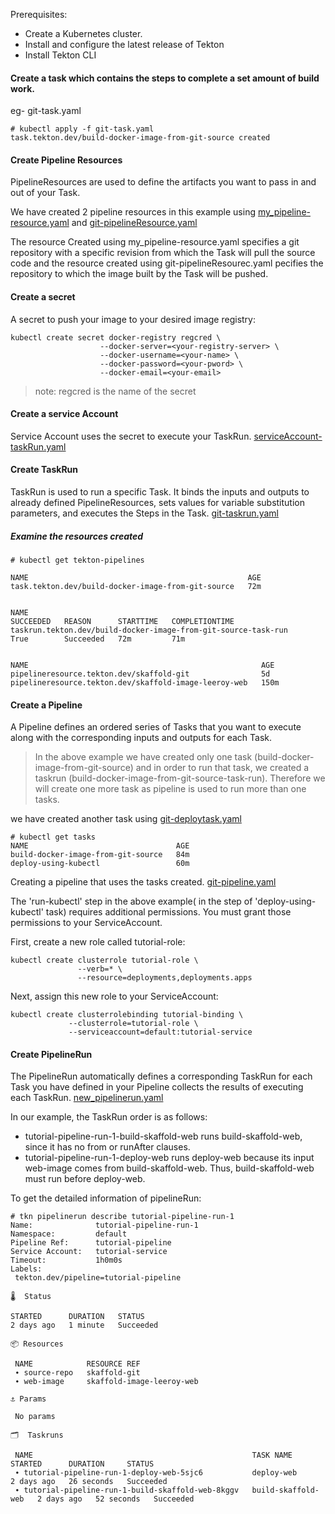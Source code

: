 

Prerequisites:
- Create a Kubernetes cluster.
- Install and configure the latest release of Tekton
- Install Tekton CLI


#### Create a task which contains the steps to complete a set amount of build work.

eg- git-task.yaml

```
# kubectl apply -f git-task.yaml 
task.tekton.dev/build-docker-image-from-git-source created
```

#### Create Pipeline Resources 

PipelineResources are used to define the artifacts you want to pass in and out of your Task.

We have created 2 pipeline resources in this example using [my_pipeline-resource.yaml](https://github.com/RagniGarg97/Tektoncd-example/blob/master/docker-git-example/my_pipeline-resource.yaml) and [git-pipelineResource.yaml](https://github.com/RagniGarg97/Tektoncd-example/blob/master/docker-git-example/git-pipelineResource.yaml)

The resource Created using my_pipeline-resource.yaml specifies a git repository with a specific revision from which the Task will pull the source code and the resource created using git-pipelineResourec.yaml pecifies the repository to which the image built by the Task will be pushed.

#### Create a secret

A secret to push your image to your desired image registry:

``` 
kubectl create secret docker-registry regcred \      
                    --docker-server=<your-registry-server> \
                    --docker-username=<your-name> \
                    --docker-password=<your-pword> \
                    --docker-email=<your-email> 
```
                    
 > note: regcred is the name of the secret
 
 #### Create a service Account 
 
 Service Account uses the secret to execute your TaskRun. [serviceAccount-taskRun.yaml](https://github.com/RagniGarg97/Tektoncd-example/blob/master/docker-git-example/serviceAccount-taskRun.yaml)
 
 
 #### Create TaskRun
 
 TaskRun is used to run a specific Task. It binds the inputs and outputs to already defined PipelineResources, sets values for variable substitution parameters, and executes the Steps in the Task. [git-taskrun.yaml](https://github.com/RagniGarg97/Tektoncd-example/blob/master/docker-git-example/git-taskrun.yaml)
 
 
 ##### Examine the resources created
 
 ```
 # kubectl get tekton-pipelines

NAME                                                 AGE
task.tekton.dev/build-docker-image-from-git-source   72m


NAME                                                                  SUCCEEDED   REASON      STARTTIME   COMPLETIONTIME
taskrun.tekton.dev/build-docker-image-from-git-source-task-run        True        Succeeded   72m         71m


NAME                                                    AGE
pipelineresource.tekton.dev/skaffold-git                5d
pipelineresource.tekton.dev/skaffold-image-leeroy-web   150m

```


#### Create a Pipeline

A Pipeline defines an ordered series of Tasks that you want to execute along with the corresponding inputs and outputs for each Task.

> In the above example we have created only one task (build-docker-image-from-git-source) and in order to run that task, we created a taskrun (build-docker-image-from-git-source-task-run). Therefore we will create one more task as pipeline is used to run more than one tasks.

we have created another task using [git-deploytask.yaml](https://github.com/RagniGarg97/Tektoncd-example/blob/master/docker-git-example/git-deploytask.yaml)

```
# kubectl get tasks
NAME                                 AGE
build-docker-image-from-git-source   84m
deploy-using-kubectl                 60m
```

Creating a pipeline that uses the tasks created. [git-pipeline.yaml](https://github.com/RagniGarg97/Tektoncd-example/blob/master/docker-git-example/git-pipeline.yaml)

The 'run-kubectl' step in the above example( in the step of 'deploy-using-kubectl' task) requires additional permissions. You must grant those permissions to your ServiceAccount.

First, create a new role called tutorial-role:

```
kubectl create clusterrole tutorial-role \
               --verb=* \
               --resource=deployments,deployments.apps
 ```
               
Next, assign this new role to your ServiceAccount:

```
kubectl create clusterrolebinding tutorial-binding \
             --clusterrole=tutorial-role \
             --serviceaccount=default:tutorial-service
```

#### Create PipelineRun

The PipelineRun automatically defines a corresponding TaskRun for each Task you have defined in your Pipeline collects the results of executing each TaskRun.
[new_pipelinerun.yaml](https://github.com/RagniGarg97/Tektoncd-example/blob/master/docker-git-example/new_pipelinerun.yaml)

In our example, the TaskRun order is as follows:

- tutorial-pipeline-run-1-build-skaffold-web runs build-skaffold-web, since it has no from or runAfter clauses.
- tutorial-pipeline-run-1-deploy-web runs deploy-web because its input web-image comes from build-skaffold-web. Thus, build-skaffold-web must run before deploy-web.

To get the detailed information of pipelineRun:
```
# tkn pipelinerun describe tutorial-pipeline-run-1
Name:              tutorial-pipeline-run-1
Namespace:         default
Pipeline Ref:      tutorial-pipeline
Service Account:   tutorial-service
Timeout:           1h0m0s
Labels:
 tekton.dev/pipeline=tutorial-pipeline

🌡️  Status

STARTED      DURATION   STATUS
2 days ago   1 minute   Succeeded

📦 Resources

 NAME            RESOURCE REF
 ∙ source-repo   skaffold-git
 ∙ web-image     skaffold-image-leeroy-web

⚓ Params

 No params

🗂  Taskruns

 NAME                                                 TASK NAME            STARTED      DURATION     STATUS
 ∙ tutorial-pipeline-run-1-deploy-web-5sjc6           deploy-web           2 days ago   26 seconds   Succeeded
 ∙ tutorial-pipeline-run-1-build-skaffold-web-8kggv   build-skaffold-web   2 days ago   52 seconds   Succeeded
```

